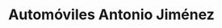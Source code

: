 ---
title: "Automóviles Antonio Jiménez"
url: /medina-del-campo/automoviles-antonio-jimenez/
shop: reparación de automóviles
---
